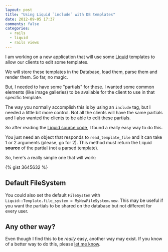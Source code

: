 ```yaml
---
layout: post
title: "Using Liquid `include` with DB templates"
date: 2012-09-05 17:37
comments: false
categories:
  - rails
  - liquid
  - rails views
---
```


I am working on a new application that will use some [Liquid][1] templates to
allow our clients to edit some templates.

We will store these templates in the Database, load them, parse them and render
them. So far, no magic.

But, I needed to have some "partials" for these. I wanted some common elements
(like image galleries) to be available for the client to use in that specific
template.

The way you normally accomplish this is by using an `include` tag, but I needed
a little bit more control. Not all the clients will have the same partials and
I also wanted the clients to be able to edit these partials.

So after reading the [Liquid source code][2], I found a really easy way to do
this.

You just need an object that responds to `read_template_file` and it can take
1 or 2 arguments (please, go for 2). This method must return the Liquid **source**
of the partial (not a parsed template).

So, here's a really simple one that will work:

{% gist 3645632 %}

## Default FileSystem

You could also set the default `FileSystem` with
`Liquid::Template.file_system = MyNewFileSystem.new`. This may be useful if you
want the partials to be shared on the database but not different for every user.

## Any other way?

Even though I find this to be *really* easy, another way may exist. If you know
of a better way to do this, please [let me know][3].


[1]: http://liquidmarkup.org/ "Liquid Markup"
[2]: https://github.com/Shopify/liquid/blob/master/lib/liquid/tags/include.rb#L49-61 "Liquid include source code"
[3]: https://twitter.com/nhocki